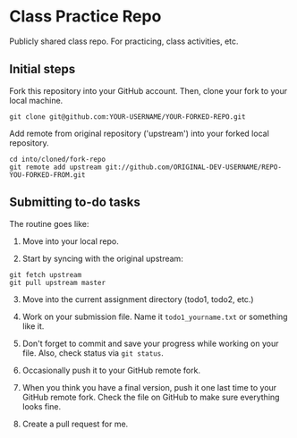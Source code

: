 # Class Practice Repo

Publicly shared class repo. For practicing, class activities, etc.

## Initial steps
Fork this repository into your GitHub account. Then, clone your fork to your local machine. 

    git clone git@github.com:YOUR-USERNAME/YOUR-FORKED-REPO.git

Add remote from original repository ('upstream') into your forked local repository. 

    cd into/cloned/fork-repo
    git remote add upstream git://github.com/ORIGINAL-DEV-USERNAME/REPO-YOU-FORKED-FROM.git

## Submitting to-do tasks

The routine goes like:

1. Move into your local repo. 

2. Start by syncing with the original upstream: 

```git
git fetch upstream	
git pull upstream master
```

3. Move into the current assignment directory (todo1, todo2, etc.)

4. Work on your submission file. Name it `todo1_yourname.txt` or something like it. 

5. Don't forget to commit and save your progress while working on your file. Also, check status via `git status`. 

6. Occasionally push it to your GitHub remote fork. 

7. When you think you have a final version, push it one last time to your GitHub remote fork. Check the file on GitHub to make sure everything looks fine. 

8. Create a pull request for me. 


